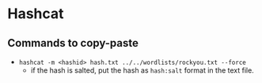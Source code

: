 # Hashcat

## Commands to copy-paste

- `hashcat -m <hashid> hash.txt ../../wordlists/rockyou.txt --force`
  - if the hash is salted, put the hash as `hash:salt` format in the text file.
